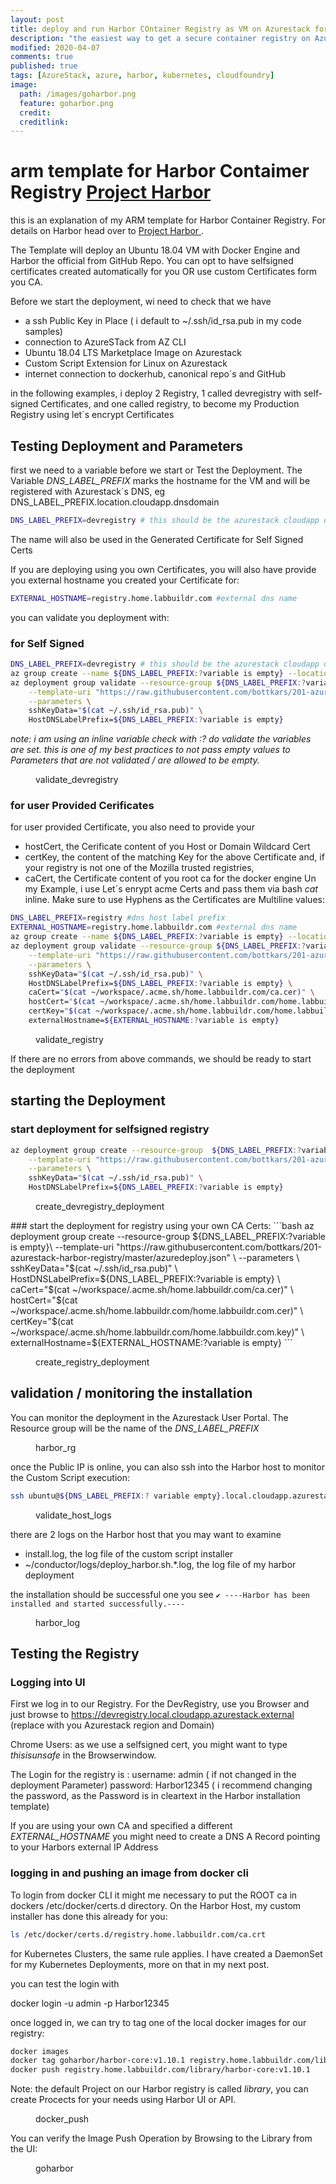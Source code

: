 ```yaml
---
layout: post
title: deploy and run Harbor COntainer Registry as VM on Azurestack for AKS
description: "the easiest way to get a secure container registry on Azurestack"
modified: 2020-04-07
comments: true
published: true
tags: [AzureStack, azure, harbor, kubernetes, cloudfoundry]
image:
  path: /images/goharbor.png
  feature: goharbor.png
  credit: 
  creditlink: 
---
```


# arm template for Harbor Contaimer Registry [Project Harbor ](https://goharbor.io/) 

this is an explanation of my ARM template for Harbor Container Registry. For details on Harbor head over to  [Project Harbor ](https://goharbor.io/).

The Template will deploy an Ubuntu 18.04 VM with Docker Engine and Harbor the official from GitHub Repo.
You can opt to have selfsigned certificates created automatically for you OR use custom Certificates form you CA.


Before we start the deployment, wi need to check that we have
 - a ssh Public Key in Place ( i default to ~/.ssh/id_rsa.pub in my code samples)
 - connection to AzureSTack from AZ CLI
 - Ubuntu 18.04 LTS Marketplace Image on Azurestack
 - Custom Script Extension for Linux on Azurestack
 - internet connection to dockerhub, canonical repo´s and GitHub

in the following examples, i deploy 2 Registry, 1 called devregistry with self-signed Certificates, and one called registry, to become my Production Registry using let´s encrypt Certificates

## Testing Deployment and Parameters
first we need to a variable before we start or Test the Deployment.
The Variable *DNS_LABEL_PREFIX* marks the hostname for the VM and will be registered with Azurestack´s DNS, eg
DNS_LABEL_PREFIX.location.cloudapp.dnsdomain
```bash
DNS_LABEL_PREFIX=devregistry # this should be the azurestack cloudapp dns name , e.g. Harbor, Mandatory
```
The name will also be used in the Generated Certificate for Self Signed Certs

If you are deploying using you own Certificates, you will also have provide you external hostname you created your Certificate for:

```bash
EXTERNAL_HOSTNAME=registry.home.labbuildr.com #external dns name
```

you can validate you deployment with:

### for Self Signed
```bash
DNS_LABEL_PREFIX=devregistry # this should be the azurestack cloudapp dns name , e.g. Harbor, Mandatory
az group create --name ${DNS_LABEL_PREFIX:?variable is empty} --location local
az deployment group validate --resource-group ${DNS_LABEL_PREFIX:?variable is empty} \
    --template-uri "https://raw.githubusercontent.com/bottkars/201-azurestack-harbor-registry/master/azuredeploy.json" \
    --parameters \
    sshKeyData="$(cat ~/.ssh/id_rsa.pub)" \
    HostDNSLabelPrefix=${DNS_LABEL_PREFIX:?variable is empty}
```
*note: i am using an inline variable check with :? do validate the variables are set. this is one of my best practices to not pass empty values to Parameters that are not validated / are allowed to be empty.*
<figure class="full">
	<img src="/images/validate_devregistry.png" alt="">
	<figcaption>validate_devregistry</figcaption>
</figure>  

### for user Provided Cerificates
for user provided Certificate, you also need to provide your
- hostCert, the Cerificate content of you Host or Domain Wildcard Cert
- certKey, the content of the matching Key for the above Certificate
  and, if your registry is not one of the Mozilla trusted registries,
- caCert, the Certificate content of you root ca for the docker engine
Un my Example, i use Let´s enrypt acme Certs and pass them via bash *cat* inline. Make sure to use Hyphens as the Certificates are Multiline values:
 

```bash
DNS_LABEL_PREFIX=registry #dns host label prefix 
EXTERNAL_HOSTNAME=registry.home.labbuildr.com #external dns name
az group create --name ${DNS_LABEL_PREFIX:?variable is empty} --location local
az deployment group validate --resource-group ${DNS_LABEL_PREFIX:?variable is empty}\
    --template-uri "https://raw.githubusercontent.com/bottkars/201-azurestack-harbor-registry/master/azuredeploy.json" \
    --parameters \
    sshKeyData="$(cat ~/.ssh/id_rsa.pub)" \
    HostDNSLabelPrefix=${DNS_LABEL_PREFIX:?variable is empty} \
    caCert="$(cat ~/workspace/.acme.sh/home.labbuildr.com/ca.cer)" \
    hostCert="$(cat ~/workspace/.acme.sh/home.labbuildr.com/home.labbuildr.com.cer)" \
    certKey="$(cat ~/workspace/.acme.sh/home.labbuildr.com/home.labbuildr.com.key)" \
    externalHostname=${EXTERNAL_HOSTNAME:?variable is empty}
```
<figure class="full">
	<img src="/images/validate_registry.png" alt="">
	<figcaption>validate_registry</figcaption>
</figure>  

If there are no errors from above commands, we should be ready to start the deployment
## starting the Deployment

### start deployment for selfsigned registry

```bash
az deployment group create --resource-group  ${DNS_LABEL_PREFIX:?variable is empty} \
    --template-uri "https://raw.githubusercontent.com/bottkars/201-azurestack-harbor-registry/master/azuredeploy.json" \
    --parameters \
    sshKeyData="$(cat ~/.ssh/id_rsa.pub)" \
    HostDNSLabelPrefix=${DNS_LABEL_PREFIX:?variable is empty}
```
<figure class="full">
	<img src="/images/create_devregistry_deployment.png" alt="">
	<figcaption>create_devregistry_deployment</figcaption>
</figure>  
### start the deployment for registry using your own CA Certs:
```bash
az deployment group create --resource-group ${DNS_LABEL_PREFIX:?variable is empty}\
    --template-uri "https://raw.githubusercontent.com/bottkars/201-azurestack-harbor-registry/master/azuredeploy.json" \
    --parameters \
    sshKeyData="$(cat ~/.ssh/id_rsa.pub)" \
    HostDNSLabelPrefix=${DNS_LABEL_PREFIX:?variable is empty} \
    caCert="$(cat ~/workspace/.acme.sh/home.labbuildr.com/ca.cer)" \
    hostCert="$(cat ~/workspace/.acme.sh/home.labbuildr.com/home.labbuildr.com.cer)" \
    certKey="$(cat ~/workspace/.acme.sh/home.labbuildr.com/home.labbuildr.com.key)" \
    externalHostname=${EXTERNAL_HOSTNAME:?variable is empty}
```  
<figure class="full">
	<img src="/images/create_registry_deployment.png" alt="">
	<figcaption>create_registry_deployment</figcaption>
</figure>

## validation / monitoring the installation

You can monitor the deployment in the Azurestack User Portal. The Resource group will be the name of the *DNS_LABEL_PREFIX*

<figure class="full">
	<img src="/images/harbor_rg.png" alt="">
	<figcaption>harbor_rg</figcaption>
</figure>

once the Public IP is online, you can also ssh into the Harbor host to monitor the Custom Script execution:
```bash
ssh ubuntu@${DNS_LABEL_PREFIX:? variable empty}.local.cloudapp.azurestack.external
```

<figure class="full">
	<img src="/images/validate_host_logs.png" alt="">
	<figcaption>validate_host_logs</figcaption>
</figure>

there are 2 logs on the Harbor host that you may want to examine
- install.log, the log file of the custom script installer
-  ~/conductor/logs/deploy_harbor.sh.*.log, the log file of my harbor deployment

the installation should be successful one you see
```✔ ----Harbor has been installed and started successfully.----```
<figure class="full">
	<img src="/images/harbor_log.png" alt="">
	<figcaption>harbor_log</figcaption>
</figure>

## Testing the Registry

### Logging into UI
First we log in to our Registry. For the DevRegistry, use you Browser and just browse to https://devregistry.local.cloudapp.azurestack.external (replace with you Azurestack region and Domain)

Chrome Users: as we use a selfsigned cert, you might want to type *thisisunsafe* in the Browserwindow.

The  Login for the registry is :
username: admin ( if not changed in the deployment Parameter)
password: Harbor12345 ( i recommend changing the password, as the Password is in cleartext in the Harbor installation template)

If you are using your own CA and specified a different *EXTERNAL_HOSTNAME* you might need to create a DNS A Record pointing to your Harbors external IP Address

### logging in and pushing an image from docker cli

To login from docker CLI it might me necessary to put the ROOT ca in dockers /etc/docker/certs.d directory.
On the Harbor Host, my custom installer has done this already for you:

```bash
ls /etc/docker/certs.d/registry.home.labbuildr.com/ca.crt
```

for Kubernetes Clusters, the same rule applies. I have created a DaemonSet for my Kubernetes Deployments, more on that in my next post.

you can test the login with 

docker login <registry> -u admin -p Harbor12345

once logged in, we can try to tag one of the local docker images for our registry:

```bash
docker images
docker tag goharbor/harbor-core:v1.10.1 registry.home.labbuildr.com/library/harbor-core:v1.10.1
docker push registry.home.labbuildr.com/library/harbor-core:v1.10.1
```
Note: the default Project on our Harbor registry is called *library*, you can create Procects for your needs using Harbor UI or API.

<figure class="full">
	<img src="/images/docker_push.png" alt="">
	<figcaption>docker_push</figcaption>
</figure>

You can verify the Image Push Operation by Browsing to the Library from the UI:

<figure class="full">
	<img src="/images/goharbor.png" alt="">
	<figcaption>goharbor</figcaption>
</figure>
